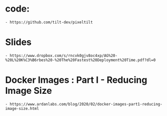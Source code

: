 
# code: 
    - https://github.com/tilt-dev/pixeltilt

# Slides
    - https://www.dropbox.com/s/rncvk0gjv8oc4xp/AG%20-%20L%20K%C3%B6rbes%20-%20The%20Fastest%20Deployment%20Time.pdf?dl=0

# Docker Images : Part I - Reducing Image Size
    - https://www.ardanlabs.com/blog/2020/02/docker-images-part1-reducing-image-size.html